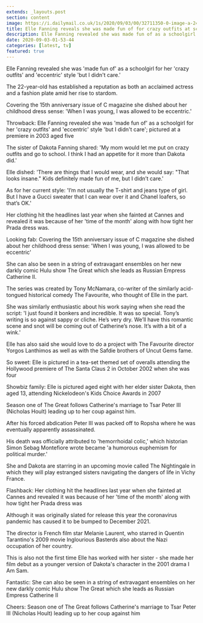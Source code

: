 ```yaml
---
extends: _layouts.post
section: content
image: https://i.dailymail.co.uk/1s/2020/09/03/00/32711350-0-image-a-24_1599088662162.jpg 
title: Elle Fanning reveals she was made fun of for crazy outfits at school but I didnt care 
description: Elle Fanning revealed she was made fun of as a schoolgirl for her crazy outfits and eccentric style but I didnt care. The 22-year-old has a reputation as an acclaimed actress and a fashion plate. 
date: 2020-09-03-01-53-44 
categories: [latest, tv] 
featured: true 
--- 
```

Elle Fanning revealed she was 'made fun of' as a schoolgirl for her 'crazy outfits' and 'eccentric' style 'but I didn't care.'

The 22-year-old has established a reputation as both an acclaimed actress and a fashion plate amid her rise to stardom.

Covering the 15th anniversary issue of C magazine she dished about her childhood dress sense: 'When I was young, I was allowed to be eccentric.'

Throwback: Elle Fanning revealed she was 'made fun of' as a schoolgirl for her 'crazy outfits' and 'eccentric' style 'but I didn't care'; pictured at a premiere in 2003 aged five

The sister of Dakota Fanning shared: 'My mom would let me put on crazy outfits and go to school. I think I had an appetite for it more than Dakota did.'

Elle dished: 'There are things that I would wear, and she would say: "That looks insane." Kids definitely made fun of me, but I didn’t care.'

As for her current style: 'I’m not usually the T-shirt and jeans type of girl. But I have a Gucci sweater that I can wear over it and Chanel loafers, so that’s OK.'

Her clothing hit the headlines last year when she fainted at Cannes and revealed it was because of her 'time of the month' along with how tight her Prada dress was.

Looking fab: Covering the 15th anniversary issue of C magazine she dished about her childhood dress sense: 'When I was young, I was allowed to be eccentric'

She can also be seen in a string of extravagant ensembles on her new darkly comic Hulu show The Great which she leads as Russian Empress Catherine II.

The series was created by Tony McNamara, co-writer of the similarly acid-tongued historical comedy The Favourite, who thought of Elle in the part.

She was similarly enthusiastic about his work saying when she read the script: 'I just found it bonkers and incredible. It was so special. Tony’s writing is so against sappy or cliche. He’s very dry. We’ll have this romantic scene and snot will be coming out of Catherine’s nose. It’s with a bit of a wink.'

Elle has also said she would love to do a project with The Favourite director Yorgos Lanthimos as well as with the Safdie brothers of Uncut Gems fame.

So sweet: Elle is pictured in a tea-set themed set of overalls attending the Hollywood premiere of The Santa Claus 2 in October 2002 when she was four

Showbiz family: Elle is pictured aged eight with her elder sister Dakota, then aged 13, attending Nickelodeon's Kids Choice Awards in 2007

Season one of The Great follows Catherine's marriage to Tsar Peter III (Nicholas Hoult) leading up to her coup against him.

After his forced abdication Peter III was packed off to Ropsha where he was eventually apparently assassinated.

His death was officially attributed to 'hemorrhoidal colic,' which historian Simon Sebag Montefiore wrote became 'a humorous euphemism for political murder.'

She and Dakota are starring in an upcoming movie called The Nightingale in which they will play estranged sisters navigating the dangers of life in Vichy France.

Flashback: Her clothing hit the headlines last year when she fainted at Cannes and revealed it was because of her 'time of the month' along with how tight her Prada dress was

Although it was originally slated for release this year the coronavirus pandemic has caused it to be bumped to December 2021.

The director is French film star Melanie Laurent, who starred in Quentin Tarantino's 2009 movie Inglourious Basterds also about the Nazi occupation of her country.

This is also not the first time Elle has worked with her sister - she made her film debut as a younger version of Dakota's character in the 2001 drama I Am Sam. 

Fantastic: She can also be seen in a string of extravagant ensembles on her new darkly comic Hulu show The Great which she leads as Russian Empress Catherine II

Cheers: Season one of The Great follows Catherine's marriage to Tsar Peter III (Nicholas Hoult) leading up to her coup against him

